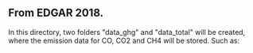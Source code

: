 ## From EDGAR 2018.

In this directory, two folders "data_ghg" and "data_total" will be created, where the emission data for CO, CO2 and CH4 will be stored. Such as:
